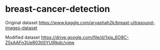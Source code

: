 # breast-cancer-detection

Original dataset
https://www.kaggle.com/aryashah2k/breast-ultrasound-images-dataset

Modified dataset
https://drive.google.com/file/d/1xjp_6O8C-Z5sAAFn3UeR03tlSYUlRkdc/view
